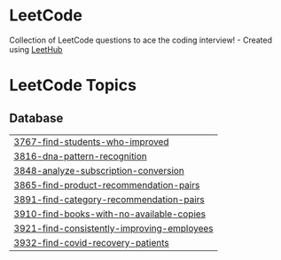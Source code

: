 # LeetCode
Collection of LeetCode questions to ace the coding interview! - Created using [LeetHub](https://github.com/QasimWani/LeetHub)

<!---LeetCode Topics Start-->
# LeetCode Topics
## Database
|  |
| ------- |
| [3767-find-students-who-improved](https://github.com/alsrud2298/LeetCode/tree/master/3767-find-students-who-improved) |
| [3816-dna-pattern-recognition](https://github.com/alsrud2298/LeetCode/tree/master/3816-dna-pattern-recognition) |
| [3848-analyze-subscription-conversion](https://github.com/alsrud2298/LeetCode/tree/master/3848-analyze-subscription-conversion) |
| [3865-find-product-recommendation-pairs](https://github.com/alsrud2298/LeetCode/tree/master/3865-find-product-recommendation-pairs) |
| [3891-find-category-recommendation-pairs](https://github.com/alsrud2298/LeetCode/tree/master/3891-find-category-recommendation-pairs) |
| [3910-find-books-with-no-available-copies](https://github.com/alsrud2298/LeetCode/tree/master/3910-find-books-with-no-available-copies) |
| [3921-find-consistently-improving-employees](https://github.com/alsrud2298/LeetCode/tree/master/3921-find-consistently-improving-employees) |
| [3932-find-covid-recovery-patients](https://github.com/alsrud2298/LeetCode/tree/master/3932-find-covid-recovery-patients) |
<!---LeetCode Topics End-->